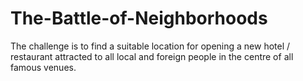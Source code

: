 # The-Battle-of-Neighborhoods
The challenge is to find a suitable location for opening a new hotel / restaurant attracted to all local and foreign people in the centre of all famous venues.
